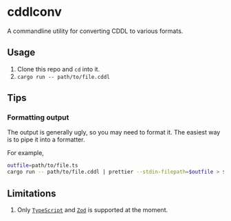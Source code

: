 # cddlconv

A commandline utility for converting CDDL to various formats.

## Usage

 1. Clone this repo and `cd` into it.
 2. `cargo run -- path/to/file.cddl`

## Tips

### Formatting output

The output is generally ugly, so you may need to format it. The easiest way is to pipe it into a formatter.

For example,

```sh
outfile=path/to/file.ts
cargo run -- path/to/file.cddl | prettier --stdin-filepath=$outfile > $outfile
```

## Limitations

 1. Only [`TypeScript`](https://www.typescriptlang.org/) and [`Zod`](https://zod.dev/) is supported at the moment.
